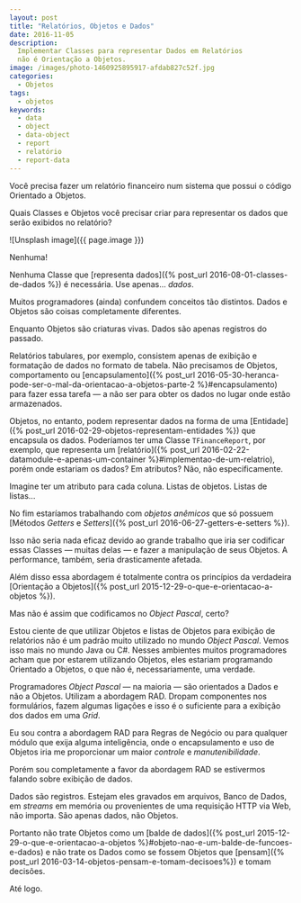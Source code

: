 ```yaml
---
layout: post
title: "Relatórios, Objetos e Dados"
date: 2016-11-05
description:
  Implementar Classes para representar Dados em Relatórios
  não é Orientação a Objetos.
image: /images/photo-1460925895917-afdab827c52f.jpg
categories: 
  - Objetos
tags:
  - objetos
keywords:
  - data
  - object
  - data-object
  - report
  - relatório
  - report-data
--- 
```


Você precisa fazer um relatório financeiro num sistema que 
possui o código Orientado a Objetos.

Quais Classes e Objetos você precisar criar para representar os dados 
que serão exibidos no relatório?

<!--more-->

![Unsplash image]({{ page.image }})

Nenhuma!

Nenhuma Classe que [representa dados]({% post_url 2016-08-01-classes-de-dados %})
é necessária. Use apenas... *dados*.

Muitos programadores (ainda) confundem conceitos tão distintos.
Dados e Objetos são coisas completamente diferentes.

Enquanto Objetos são criaturas vivas. Dados são apenas registros do passado.

Relatórios tabulares, por exemplo, consistem apenas de exibição e formatação de 
dados no formato de tabela.
Não precisamos de Objetos, comportamento ou
[encapsulamento]({% post_url 2016-05-30-heranca-pode-ser-o-mal-da-orientacao-a-objetos-parte-2 %}#encapsulamento)
para fazer essa tarefa — a não ser para obter os dados no lugar onde estão armazenados.

Objetos, no entanto, podem representar dados na forma de uma
[Entidade]({% post_url 2016-02-29-objetos-representam-entidades %})
que encapsula os dados. Poderíamos ter uma Classe `TFinanceReport`, 
por exemplo, que representa um 
[relatório]({% post_url 2016-02-22-datamodule-e-apenas-um-container %}#implementao-de-um-relatrio),
porém onde estariam os dados? Em atributos? Não, não especificamente.
 
Imagine ter um atributo para cada coluna. Listas de objetos. Listas de
listas...

No fim estaríamos trabalhando com *objetos anêmicos* que só possuem 
[Métodos *Getters* e *Setters*]({% post_url 2016-06-27-getters-e-setters %}).

Isso não seria nada eficaz devido ao grande trabalho que iria ser codificar
essas Classes — muitas delas — e fazer a manipulação de seus Objetos. A performance,
também, seria drasticamente afetada.

Além disso essa abordagem é totalmente contra os princípios
da verdadeira [Orientação a Objetos]({% post_url 2015-12-29-o-que-e-orientacao-a-objetos %}).

Mas não é assim que codificamos no *Object Pascal*, certo?

Estou ciente de que utilizar Objetos e listas de Objetos para exibição de
relatórios não é um padrão muito utilizado no mundo *Object Pascal*.
Vemos isso mais no mundo Java ou C#. Nesses ambientes muitos programadores acham
que por estarem utilizando Objetos, eles estariam programando Orientado a Objetos,
o que não é, necessariamente, uma verdade.

Programadores *Object Pascal* — na maioria — são orientados a Dados e não a Objetos.
Utilizam a abordagem RAD. Dropam componentes nos formulários, fazem algumas
ligações e isso é o suficiente para a exibição dos dados em uma *Grid*.

Eu sou contra a abordagem RAD para Regras de Negócio ou para qualquer módulo
que exija alguma inteligência, onde o encapsulamento e uso de Objetos iria me
proporcionar um maior *controle* e *manutenibilidade*.

Porém sou completamente a favor da abordagem RAD se estivermos falando sobre 
exibição de dados.

Dados são registros. Estejam eles gravados em arquivos, Banco de Dados, em *streams*
em memória ou provenientes de uma requisição HTTP via Web, não importa. São apenas
dados, não Objetos.

Portanto não trate Objetos como um
[balde de dados]({% post_url 2015-12-29-o-que-e-orientacao-a-objetos %}#objeto-nao-e-um-balde-de-funcoes-e-dados)
e não trate os Dados como se fossem Objetos que
[pensam]({% post_url 2016-03-14-objetos-pensam-e-tomam-decisoes%}) e tomam decisões.

Até logo.
